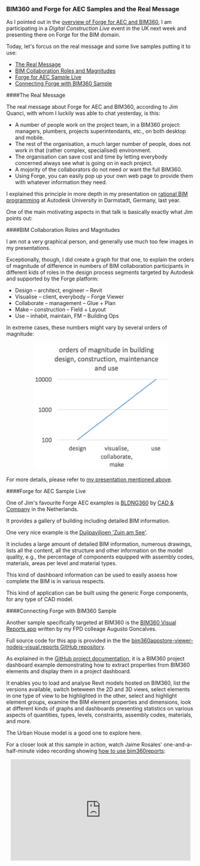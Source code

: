 <head>
<meta http-equiv="Content-Type" content="text/html; charset=utf-8">
<link rel="stylesheet" type="text/css" href="bc.css">
<!--
<script src="run_prettify.js" type="text/javascript"></script>
<script src="https://google-code-prettify.googlecode.com/svn/loader/run_prettify.js" type="text/javascript"></script>
-->
<script src="https://cdn.rawgit.com/google/code-prettify/master/loader/run_prettify.js" type="text/javascript"></script>
</head>

<!---

 in the #RevitAPI @AutodeskRevit #bim #dynamobim @AutodeskForge #ForgeDevCon 

&ndash;
...

--->

### BIM360 and Forge for AEC Samples and the Real Message

As I pointed out in
the [overview of Forge for AEC and BIM360](http://thebuildingcoder.typepad.com/blog/2018/06/forge-for-aec-and-bim360-overview.html),
I am participating in a *Digital Construction Live* event in the UK next week and presenting there on Forge for the BIM domain.

Today, let's forcus on the real message and some live samples putting it to use:

- [The Real Message](#2) 
- [BIM Collaboration Roles and Magnitudes](#3) 
- [Forge for AEC Sample Live](#4) 
- [Connecting Forge with BIM360 Sample](#5) 


####<a name="2"></a>The Real Message 

The real message about Forge for AEC and BIM360, according to Jim Quanci, with whom I luckily was able to chat yesterday, is this:

- A number of people work on the project team, in a BIM360 project: managers, plumbers, projects superintendants, etc., on both desktop and mobile.
- The rest of the organisation, a much larger number of people, does not work in that (rather complex, specialised) environment.
- The organisation can save cost and time by letting everybody concerned always see what is going on in each project.
- A mojority of the collaborators do not need or want the full BIM360.
- Using Forge, you can easily pop up your own web page to provide them with whatever information they need.

I explained this principle in more depth in my presentation
on [rational BIM programming](http://thebuildingcoder.typepad.com/blog/2017/10/rational-bim-programming-at-au-darmstadt.html) at
Autodesk University in Darmstadt, Germany, last year.

One of the main motivating aspects in that talk is basically exactly what Jim points out:


####<a name="3"></a>BIM Collaboration Roles and Magnitudes

I am not a very graphical person, and generally use much too few images in my presentations.

Exceptionally, though, I did create a graph for that one, to explain the orders of magnitude of difference in numbers of BIM collaboration participants in different kids of roles in the design process segments targeted by Autodesk and supported by the Forge platform:

- Design &ndash; architect, engineer &ndash; Revit
- Visualise &ndash; client, everybody &ndash; Forge Viewer
- Collaborate &ndash; management &ndash; Glue + Plan
- Make &ndash; construction &ndash; Field + Layout
- Use &ndash; inhabit, maintain, FM &ndash; Building Ops

In extreme cases, these numbers might vary by several orders of magnitude:

<center>
<img src="img/bim_collaboration_roles_magnitude.png" alt="BIM Collaboration Roles and Magnitudes" width="360"/>
</center>

For more details, please refer
to [my presentation mentioned above](http://thebuildingcoder.typepad.com/blog/2017/10/rational-bim-programming-at-au-darmstadt.html).


####<a name="4"></a>Forge for AEC Sample Live

One of Jim's favourite Forge AEC examples
is [BLDNG360](https://bldng360.com)
by [CAD &amp; Company](http://www.cadcompany.nl) in
the Netherlands.

It provides a gallery of building including detailed BIM information.

One very nice example is the [Duijpaviljoen 'Zuin am See'](https://bldng360.com/gebouwen/TqOCqXo9I0CrW9h_vAIG4A).

It includes a large amount of detailed BIM information, numerous drawings, lists all the content, all the structure and other information on the model quality, e.g., the percentage of components equipped with assembly codes, materials, areas per level and material types.

This kind of dashboard information can be used to easily assess how complete the BIM is in various respects.

This kind of application can be built using the generic Forge components, for any type of CAD model.


####<a name="5"></a>Connecting Forge with BIM360 Sample

Another sample specifically targeted at BIM360
is the [BIM360 Visual Reports app](https://bim360reports.autodesk.io) written by my FPD colleage Augusto Goncalves.

Full source code for this app is provided in the 
the [bim360appstore-viewer-nodejs-visual.reports GitHub repository](https://github.com/Autodesk-Forge/bim360appstore-viewer-nodejs-visual.reports).

As explained in
the [GitHub project documentation](https://github.com/Autodesk-Forge/bim360appstore-viewer-nodejs-visual.reports),
it is a BIM360 project dashboard example demonstrating how to extract properties from BIM360 elements and display them in a project dashboard.

It enables you to load and analyse Revit models hosted on BIM360, list the versions available, switch beteween the 2D and 3D views, select elements in one type of view to be highlighted in the other, select and highlight element groups, examine the BIM element properties and dimensions, look at different kinds of graphs and dashboards presenting statistics on various aspects of quantities, types, levels, constraints, assembly codes, materials, and more.

The Urban House model is a good one to explore here.

For a closer look at this sample in action, watch Jaime Rosales' one-and-a-half-minute video recording
showing [how to use bim360reports](https://youtu.be/4g9FFFlQMjU):

<center>
<iframe width="480" height="270" src="https://www.youtube.com/embed/4g9FFFlQMjU" frameborder="0" allow="autoplay; encrypted-media" allowfullscreen></iframe>
</center>
